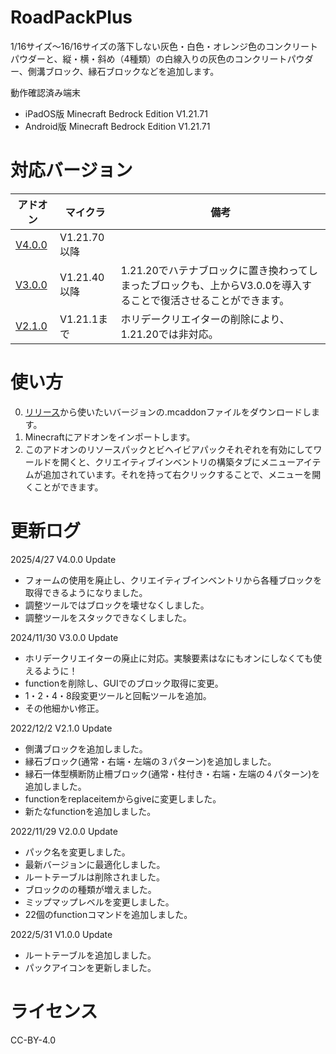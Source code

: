 # RoadPackPlus

1/16サイズ〜16/16サイズの落下しない灰色・白色・オレンジ色のコンクリートパウダーと、縦・横・斜め（4種類）の白線入りの灰色のコンクリートパウダー、側溝ブロック、縁石ブロックなどを追加します。

動作確認済み端末

- iPadOS版 Minecraft Bedrock Edition V1.21.71
- Android版 Minecraft Bedrock Edition V1.21.71

# 対応バージョン

| アドオン                                                             | マイクラ     | 備考                                                                                                            |
| -------------------------------------------------------------------- | ------------ | --------------------------------------------------------------------------------------------------------------- |
| [V4.0.0](https://github.com/HakoMC/RoadPackPlus/releases/tag/V4.0.0) | V1.21.70以降 |                                                                                                                 |
| [V3.0.0](https://github.com/HakoMC/RoadPackPlus/releases/tag/V3.0.0) | V1.21.40以降 | 1.21.20でハテナブロックに置き換わってしまったブロックも、上からV3.0.0を導入することで復活させることができます。 |
| [V2.1.0](https://github.com/HakoMC/RoadPackPlus/releases/tag/V2.1.0) | V1.21.1まで  | ホリデークリエイターの削除により、1.21.20では非対応。                                                           |

# 使い方

0. [リリース](https://github.com/HakoMC/RoadPackPlus/releases)から使いたいバージョンの.mcaddonファイルをダウンロードします。
1. Minecraftにアドオンをインポートします。
2. このアドオンのリソースパックとビヘイビアパックそれぞれを有効にしてワールドを開くと、クリエイティブインベントリの構築タブにメニューアイテムが追加されています。それを持って右クリックすることで、メニューを開くことができます。

# 更新ログ

2025/4/27 V4.0.0 Update

- フォームの使用を廃止し、クリエイティブインベントリから各種ブロックを取得できるようになりました。
- 調整ツールではブロックを壊せなくしました。
- 調整ツールをスタックできなくしました。

2024/11/30 V3.0.0 Update

- ホリデークリエイターの廃止に対応。実験要素はなにもオンにしなくても使えるように！
- functionを削除し、GUIでのブロック取得に変更。
- 1・2・4・8段変更ツールと回転ツールを追加。
- その他細かい修正。

2022/12/2 V2.1.0 Update

- 側溝ブロックを追加しました。
- 縁石ブロック(通常・右端・左端の３パターン)を追加しました。
- 縁石一体型横断防止柵ブロック(通常・柱付き・右端・左端の４パターン)を追加しました。
- functionをreplaceitemからgiveに変更しました。
- 新たなfunctionを追加しました。

2022/11/29 V2.0.0 Update

- パック名を変更しました。
- 最新バージョンに最適化しました。
- ルートテーブルは削除されました。
- ブロックのの種類が増えました。
- ミップマップレベルを変更しました。
- 22個のfunctionコマンドを追加しました。

2022/5/31 V1.0.0 Update

- ルートテーブルを追加しました。
- パックアイコンを更新しました。

# ライセンス

CC-BY-4.0
